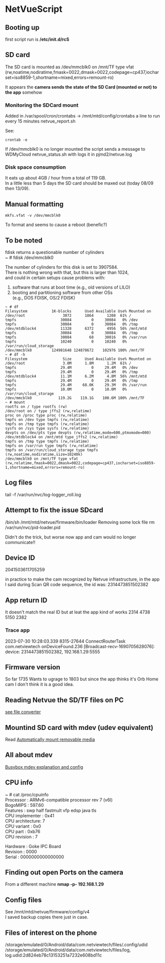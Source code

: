 # NetVueScript

## Booting up

first script run is **/etc/init.d/rcS**

## SD card
The SD card is mounted as 
/dev/mmcblk0 on /mnt/TF type vfat (rw,noatime,nodiratime,fmask=0022,dmask=0022,codepage=cp437,iocharset=iso8859-1,shortname=mixed,errors=remount-ro)

It appears the **camera sends the state of the SD Card (mounted or not) to the app** somehow

### Monitoring the SDCard mount

Added in  /var/spool/cron/crontabs -> /mnt/mtd/config/crontabs 
a line to run every 15 minutes  netvue_report.sh  

See:
```
crontab -e
```

If /dev/mmcblk0 is no longer mounted the script sends a message to WDMyCloud netvue_status.sh with logs it in pjmd2/netvue.log

### Disk space consumption
 It eats up about 4GB / hour from a total of 119 GB.  
 In a little less than 5 days the SD card should be maxed out (today 08/09 then 13/09).

## Manual formatting
```
mkfs.vfat -v /dev/mmcblk0
```
To format and seems to cause a reboot (benefic?)

## To be noted
fdisk returns a questionable number of cylinders  
~ # fdisk /dev/mmcblk0

The number of cylinders for this disk is set to 3907584.  
There is nothing wrong with that, but this is larger than 1024,  
and could in certain setups cause problems with:  
1) software that runs at boot time (e.g., old versions of LILO)  
2) booting and partitioning software from other OSs  
   (e.g., DOS FDISK, OS/2 FDISK)
   
```
~ # df  
Filesystem           1K-blocks      Used Available Use% Mounted on  
/dev/root                 3072      1864      1208  61% /  
tmpfs                    30084         0     30084   0% /dev  
tmpfs                    30084         0     30084   0% /tmp  
/dev/mtdblock4           11328      6372      4956  56% /mnt/mtd
tmpfs                    30084         0     30084   0% /tmp
tmpfs                    30084        68     30016   0% /var/run
tmpfs                    10240         0     10240   0% /var/run/cloud_storage
/dev/mmcblk0         124981648 124878672    102976 100% /mnt/TF
~ # df -h
Filesystem                Size      Used Available Use% Mounted on
/dev/root                 3.0M      1.8M      1.2M  61% /
tmpfs                    29.4M         0     29.4M   0% /dev
tmpfs                    29.4M         0     29.4M   0% /tmp
/dev/mtdblock4           11.1M      6.2M      4.8M  56% /mnt/mtd
tmpfs                    29.4M         0     29.4M   0% /tmp
tmpfs                    29.4M     68.0K     29.3M   0% /var/run
tmpfs                    10.0M         0     10.0M   0% /var/run/cloud_storage
/dev/mmcblk0            119.2G    119.1G    100.6M 100% /mnt/TF
~ # mount
rootfs on / type rootfs (rw)
/dev/root on / type jffs2 (rw,relatime)
proc on /proc type proc (rw,relatime)
tmpfs on /dev type tmpfs (rw,relatime)
tmpfs on /tmp type tmpfs (rw,relatime)
sysfs on /sys type sysfs (rw,relatime)
devpts on /dev/pts type devpts (rw,relatime,mode=600,ptmxmode=000)
/dev/mtdblock4 on /mnt/mtd type jffs2 (rw,relatime)
tmpfs on /tmp type tmpfs (rw,relatime)
tmpfs on /var/run type tmpfs (rw,relatime)
tmpfs on /var/run/cloud_storage type tmpfs (rw,noatime,nodiratime,size=10240k)
/dev/mmcblk0 on /mnt/TF type vfat (rw,relatime,fmask=0022,dmask=0022,codepage=cp437,iocharset=iso8859-1,shortname=mixed,errors=remount-ro)
```

## Log files
tail -f /var/run/nvc/log-logger_roll.log

## Attempt to fix the issue SDcard
/bin/sh /mnt/mtd/netvue/firmware/bin/loader
Removing some lock file
rm /var/run/nvc/pid-loader.pid

Didn't do the trick, but worse now app and cam would no longer communicate!!

## Device ID
2041503611705259

in practice to make the cam recognized by Netvue infrastructure, in the app
I said during Scan QR code sequence, the id was:
2314473851502382

## App return ID 
It doesn't match the real ID but at leat the app kind of works
2314 4738 5150 2382

### Trace app
2023-07-30 10:28:03.339  8315-27644 ConnectRouterTask       com.netviewtech  onDeviceFound.236 [Broadcast-recv-1690705628076]: device: 2314473851502382, 192.168.1.29:5555 

## Firmware version
So far 1735
Wants to ugrage to 1803 but since the app thinks it's Orb Home cam I don't think it is a good idea.

## Reading Netvue the SD/TF files on PC

[see file converter](https://support.netvue.com/hc/en-us/articles/360002581858-How-can-I-read-the-files-recorded-on-SD-TF-card-)

## Mountind SD card with mdev (udev equivalent)

Read [Automatically mount removable media](http://www.armadeus.org/wiki/index.php?title=Automatically_mount_removable_media)

## All about **mdev**
[Busybox mdev explanation and config](https://git.busybox.net/busybox/tree/docs/mdev.txt?h=1_18_stable)

## CPU info
~ # cat /proc/cpuinfo  
Processor       : ARMv6-compatible processor rev 7 (v6l)  
BogoMIPS        : 597.60  
Features        : swp half fastmult vfp edsp java tls  
CPU implementer : 0x41  
CPU architecture: 7  
CPU variant     : 0x0  
CPU part        : 0xb76  
CPU revision    : 7  
  
Hardware        : Goke IPC Board  
Revision        : 0000  
Serial          : 0000000000000000  

## Finding out open Ports on the camera

From a different machine **nmap -p- 192.168.1.29**

## Config files

See /mnt/mtd/netvue/firmware/config/v4  
I saved backup copies there just in case.


## Files of interest on the phone

/storage/emulated/0/Android/data/com.netviewtech/files/.config/udid
/storage/emulated/0/Android/data/com.netviewtech/files/log, log.udid:2d824eb78c13153251a7232e608bd11c


